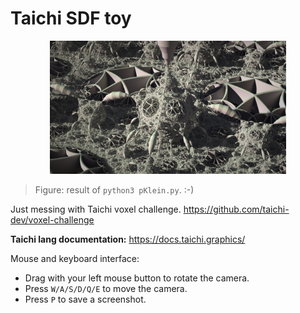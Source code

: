 # <a name="title">Taichi SDF toy</a>

<p align="center">
<img src="demo.jpg" width="75%"></img>
</p>

> Figure: result of `python3 pKlein.py`. :-)

Just messing with Taichi voxel challenge. https://github.com/taichi-dev/voxel-challenge

**Taichi lang documentation:** https://docs.taichi.graphics/

Mouse and keyboard interface:

+ Drag with your left mouse button to rotate the camera.
+ Press `W/A/S/D/Q/E` to move the camera.
+ Press `P` to save a screenshot.
